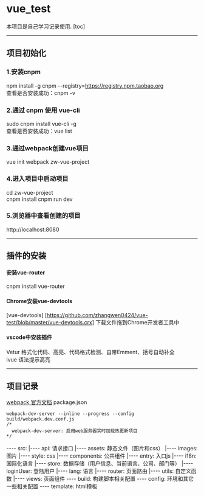 # vue_test
本项目是自己学习记录使用.
[toc]

---
## 项目初始化
### 1.安装cnpm
npm install -g cnpm --registry=https://registry.npm.taobao.org  
查看是否安装成功：cnpm -v 

### 2.通过 cnpm 使用 vue-cli
sudo cnpm install vue-cli -g  
查看是否安装成功：vue list 

### 3.通过webpack创建vue项目
vue init webpack zw-vue-project

### 4.进入项目中启动项目
cd zw-vue-project  
cnpm install
cnpm run dev

### 5.浏览器中查看创建的项目
http://localhost:8080

-----
## 插件的安装
#### 安装vue-router
cnpm install vue-router

#### Chrome安装vue-devtools
[vue-devtools] [https://github.com/zhangwen0424/vue-test/blob/master/vue-devtools.crx]
下载文件拖到Chrome开发者工具中

#### vscode中安装插件
Vetur  格式化代码、高亮、代码格式检测、自带Emment、括号自动补全  
ivue   语法提示高亮


---
## 项目记录

[webpack 官方文档](https://webpack.docschina.org/api/)
package.json  
```
webpack-dev-server --inline --progress --config build/webpack.dev.conf.js
/*
  webpack-dev-server: 启用web服务器实时加载热更新项目
*/ 
```

---- src: 
  |---- api: 请求接口
  |---- assets: 静态文件（图片和css）
    |---- images: 图片
    |---- style: css
  |---- components: 公共组件
  |---- entry: 入口js
  |---- i18n: 国际化语言
  |---- store: 数据存储（用户信息、当前语言、公司、部门等）
     |---- loginUser: 登陆用户
     |---- lang: 语言
  |---- router: 页面路由
  |---- utils: 自定义函数
  |---- views: 页面组件
---- build: 构建脚本相关配置
---- config: 环境和其它一些相关配置
---- template: html模板
